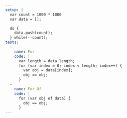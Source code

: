 ```yaml
---
setup: |
  var count = 1000 * 1000
  var data = [];

  do {
    data.push(count);
  } while(--count);
tests:
  -
    name: For
    code: |
      var length = data.length;
      for (var index = 0; index < length; index++) {
        var obj = data[index];
        obj == obj;
      }
  -
    name: For Of
    code: |
      for (var obj of data) {
        obj == obj;
      }
---
```

